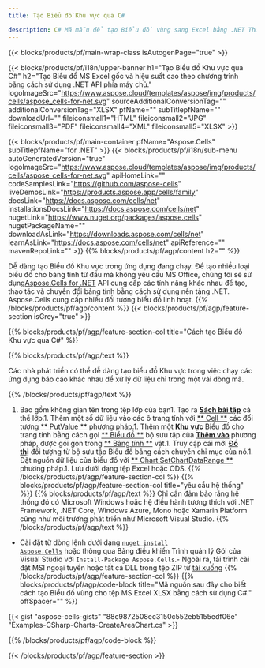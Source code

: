 ```yaml
---
title: Tạo Biểu đồ Khu vực qua C#

description: C# Mã mẫu để tạo Biểu đồ vùng sang Excel bằng .NET Thư viện. Sử dụng mã này để tạo biểu đồ Khu vực cho MS Excel trong VB .NET, Asp .NET hoặc bất kỳ ứng dụng dựa trên .NET nào.
---
```

{{< blocks/products/pf/main-wrap-class isAutogenPage="true" >}}

{{< blocks/products/pf/i18n/upper-banner h1="Tạo Biểu đồ Khu vực qua C#" h2="Tạo Biểu đồ MS Excel gốc và hiệu suất cao theo chương trình bằng cách sử dụng .NET API phía máy chủ." logoImageSrc="https://www.aspose.cloud/templates/aspose/img/products/cells/aspose_cells-for-net.svg" sourceAdditionalConversionTag="" additionalConversionTag="XLSX" pfName="" subTitlepfName="" downloadUrl="" fileiconsmall1="HTML" fileiconsmall2="JPG" fileiconsmall3="PDF" fileiconsmall4="XML" fileiconsmall5="XLSX" >}}

{{< blocks/products/pf/main-container pfName="Aspose.Cells" subTitlepfName="for .NET" >}}
{{< blocks/products/pf/i18n/sub-menu autoGeneratedVersion="true" logoImageSrc="https://www.aspose.cloud/templates/aspose/img/products/cells/aspose_cells-for-net.svg" apiHomeLink="" codeSamplesLink="https://github.com/aspose-cells" liveDemosLink="https://products.aspose.app/cells/family" docsLink="https://docs.aspose.com/cells/net" installationsDocsLink="https://docs.aspose.com/cells/net" nugetLink="https://www.nuget.org/packages/aspose.cells" nugetPackageName="" downloadAsLink="https://downloads.aspose.com/cells/net" learnAsLink="https://docs.aspose.com/cells/net" apiReference="" mavenRepoLink="" >}}
{{% blocks/products/pf/agp/content h2="" %}}

Dễ dàng tạo Biểu đồ Khu vực trong ứng dụng đang chạy. Để tạo nhiều loại biểu đồ cho bảng tính từ đầu mà không yêu cầu MS Office, chúng tôi sẽ sử dụng[Aspose.Cells for .NET](https://products.aspose.com/cells/net)  API cung cấp các tính năng khác nhau để tạo, thao tác và chuyển đổi bảng tính bằng cách sử dụng nền tảng .NET. Aspose.Cells cung cấp nhiều đối tượng biểu đồ linh hoạt.
{{% /blocks/products/pf/agp/content %}}
{{< blocks/products/pf/agp/feature-section isGrey="true" >}}

{{% blocks/products/pf/agp/feature-section-col title="Cách tạo Biểu đồ Khu vực qua C#" %}}

{{% blocks/products/pf/agp/text %}}

Các nhà phát triển có thể dễ dàng tạo biểu đồ Khu vực trong việc chạy các ứng dụng báo cáo khác nhau để xử lý dữ liệu chỉ trong một vài dòng mã.

{{% /blocks/products/pf/agp/text %}}

1. Bao gồm không gian tên trong tệp lớp của bạn1. Tạo ra [**Sách bài tập**](https://reference.aspose.com/cells/net/aspose.cells/workbook) cá thể lớp.1. Thêm một số dữ liệu vào các ô trang tính với [** Cell **](https://reference.aspose.com/cells/net/aspose.cells/cell) các đối tượng [** PutValue **](https://reference.aspose.com/cells/net/aspose.cells/cell/methods/putvalue/index) phương pháp.1. Thêm một [**Khu vực**](https://reference.aspose.com/cells/net/aspose.cells.charts/charttype) Biểu đồ cho trang tính bằng cách gọi [** Biểu đồ **](https://reference.aspose.com/cells/net/aspose.cells.charts/chartcollection) bộ sưu tập của [**Thêm vào**](https://reference.aspose.com/cells/net/aspose.cells.charts/chartcollection/methods/add) phương pháp, được gói gọn trong [** Bảng tính **](https://reference.aspose.com/cells/net/aspose.cells/worksheet) vật.1. Truy cập cái mới [**Đồ thị**](https://reference.aspose.com/cells/net/aspose.cells.charts/chart) đối tượng từ bộ sưu tập Biểu đồ bằng cách chuyển chỉ mục của nó.1. Đặt nguồn dữ liệu của biểu đồ với [** Chart.SetChartDataRange **](https://https://reference.aspose.com/cells/net/aspose.cells.charts/chart/methods/setchartdatarange) phương pháp.1. Lưu dưới dạng tệp Excel hoặc ODS.
{{% /blocks/products/pf/agp/feature-section-col %}}
{{% blocks/products/pf/agp/feature-section-col title="yêu cầu hệ thống" %}}
{{% blocks/products/pf/agp/text %}}
Chỉ cần đảm bảo rằng hệ thống đó có Microsoft Windows hoặc hệ điều hành tương thích với .NET Framework, .NET Core, Windows Azure, Mono hoặc Xamarin Platform cũng như môi trường phát triển như Microsoft Visual Studio.
{{% /blocks/products/pf/agp/text %}}
- Cài đặt từ dòng lệnh dưới dạng <code><a href="https://downloads.aspose.com/cells/net">nuget install Aspose.Cells</a></code> hoặc thông qua Bảng điều khiển Trình quản lý Gói của Visual Studio với <code>Install-Package Aspose.Cells</code>.- Ngoài ra, tải trình cài đặt MSI ngoại tuyến hoặc tất cả DLL trong tệp ZIP từ <a href="https://downloads.aspose.com/cells/net">tải xuống</a>
{{% /blocks/products/pf/agp/feature-section-col %}}
{{% blocks/products/pf/agp/code-block title="Mã nguồn sau đây cho biết cách tạo Biểu đồ vùng cho tệp MS Excel XLSX bằng cách sử dụng C#." offSpacer="" %}}

{{< gist "aspose-cells-gists" "88c9872508ec3150c552eb5155edf06e" "Examples-CSharp-Charts-CreateAreaChart.cs" >}}

{{% /blocks/products/pf/agp/code-block %}}

{{< /blocks/products/pf/agp/feature-section >}}

<!-- aboutfile Starts -->
